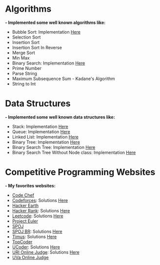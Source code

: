 # Algorithms

**- Implemented some well known algorithms like:**

- Bubble Sort: Implementation [Here](https://github.com/LeandroTk/algorithms/blob/master/computer_science/algorithms/sorting/bubble_sort/bubble_sort.py)
- Selection Sort
- Insertion Sort
- Insertion Sort In Reverse
- Merge Sort
- Min Max
- Binary Search: Implementation [Here](https://github.com/LeandroTk/algorithms/blob/master/computer_science/algorithms/search/binary_search.py)
- Prime Number
- Parse String
- Maximum Subsequence Sum - Kadane's Algorithm
- String to Int

# Data Structures

**- Implemented some well known data structures like:**

- Stack: Implementation [Here](https://github.com/LeandroTk/algorithms/blob/master/computer_science/data_structures/stack/stack.py)
- Queue: Implementation [Here](https://github.com/LeandroTk/algorithms/blob/master/computer_science/data_structures/queue/queue.py)
- Linked List: Implementation [Here](https://github.com/LeandroTk/algorithms/blob/master/computer_science/data_structures/linked_list/linked_list.py)
- Binary Tree: Implementation [Here](https://github.com/LeandroTk/algorithms/blob/master/computer_science/data_structures/binary_tree/binary_tree.py)
- Binary Search Tree: Implementation [Here](https://github.com/LeandroTk/algorithms/blob/master/computer_science/data_structures/binary_search_tree/binary_search_tree.py)
- Binary Search Tree Without Node class: Implementation [Here](https://github.com/LeandroTk/algorithms/blob/master/computer_science/data_structures/binary_search_tree_without_node/binary_search_tree.py)

# Competitive Programming Websites

**- My favorites websites:**

- [Code Chef](https://www.codechef.com/)
- [Codeforces](codeforces.com): Solutions [Here](https://github.com/LeandroTk/algorithms/tree/master/competitive_programming/programming_contests/codeforces/div2)
- [Hacker Earth](https://www.hackerearth.com/)
- [Hacker Rank](https://www.hackerrank.com/): Solutions [Here](https://github.com/LeandroTk/algorithms/tree/master/competitive_programming/programming_contests/hacker_rank)
- [Leetcode](https://leetcode.com): Solutions [Here](https://github.com/LeandroTk/algorithms/tree/master/interview_training/leetcode)
- [Project Euler](https://projecteuler.net/)
- [SPOJ](http://www.spoj.com/)
- [SPOJ BR](http://br.spoj.com/): Solutions [Here](https://github.com/LeandroTk/algorithms/tree/master/competitive_programming/programming_contests/spoj_br)
- [Timus](http://acm.timus.ru/): Solutions [Here](https://github.com/LeandroTk/algorithms/tree/master/competitive_programming/programming_contests/timus)
- [TopCoder](https://www.topcoder.com/)
- [UCoder](https://ucoder.com.br/): Solutions [Here](https://github.com/LeandroTk/algorithms/tree/master/competitive_programming/programming_contests/ucoder)
- [URI Online Judge](urionlinejudge.com.br): Solutions [Here](https://github.com/LeandroTk/algorithms/tree/master/competitive_programming/programming_contests/uri)
- [UVa Online Judge](https://uva.onlinejudge.org/)
